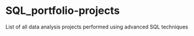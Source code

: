 # SQL_portfolio-projects
List of all data analysis projects performed using advanced SQL techniques
